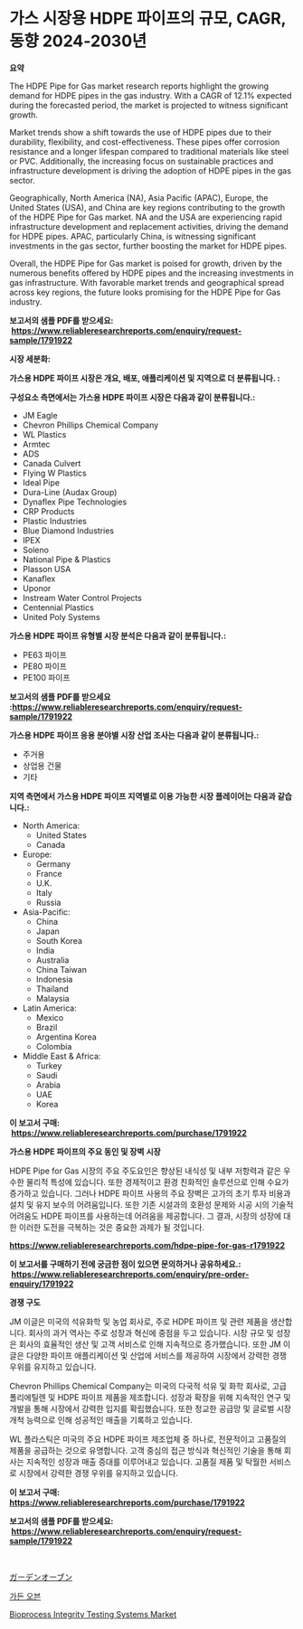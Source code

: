 <p><h1>가스 시장용 HDPE 파이프의 규모, CAGR, 동향 2024-2030년</h1></p><p><strong>요약</strong></p>
<p><p>The HDPE Pipe for Gas market research reports highlight the growing demand for HDPE pipes in the gas industry. With a CAGR of 12.1% expected during the forecasted period, the market is projected to witness significant growth. </p><p>Market trends show a shift towards the use of HDPE pipes due to their durability, flexibility, and cost-effectiveness. These pipes offer corrosion resistance and a longer lifespan compared to traditional materials like steel or PVC. Additionally, the increasing focus on sustainable practices and infrastructure development is driving the adoption of HDPE pipes in the gas sector.</p><p>Geographically, North America (NA), Asia Pacific (APAC), Europe, the United States (USA), and China are key regions contributing to the growth of the HDPE Pipe for Gas market. NA and the USA are experiencing rapid infrastructure development and replacement activities, driving the demand for HDPE pipes. APAC, particularly China, is witnessing significant investments in the gas sector, further boosting the market for HDPE pipes.</p><p>Overall, the HDPE Pipe for Gas market is poised for growth, driven by the numerous benefits offered by HDPE pipes and the increasing investments in gas infrastructure. With favorable market trends and geographical spread across key regions, the future looks promising for the HDPE Pipe for Gas industry.</p></p>
<p><strong>보고서의 샘플 PDF를 받으세요: &nbsp;<a href="https://www.reliableresearchreports.com/enquiry/request-sample/1791922">https://www.reliableresearchreports.com/enquiry/request-sample/1791922</a></strong></p>
<p><strong>시장 세분화:</strong></p>
<p><strong> 가스용 HDPE 파이프 시장은 개요, 배포, 애플리케이션 및 지역으로 더 분류됩니다. :</strong></p>
<p><strong>구성요소 측면에서는 가스용 HDPE 파이프 시장은 다음과 같이 분류됩니다.:</strong></p>
<p><ul><li>JM Eagle</li><li>Chevron Phillips Chemical Company</li><li>WL Plastics</li><li>Armtec</li><li>ADS</li><li>Canada Culvert</li><li>Flying W Plastics</li><li>Ideal Pipe</li><li>Dura-Line (Audax Group)</li><li>Dynaflex Pipe Technologies</li><li>CRP Products</li><li>Plastic Industries</li><li>Blue Diamond Industries</li><li>IPEX</li><li>Soleno</li><li>National Pipe & Plastics</li><li>Plasson USA</li><li>Kanaflex</li><li>Uponor</li><li>Instream Water Control Projects</li><li>Centennial Plastics</li><li>United Poly Systems</li></ul></p>
<p><strong> 가스용 HDPE 파이프 유형별 시장 분석은 다음과 같이 분류됩니다.:</strong></p>
<p><ul><li>PE63 파이프</li><li>PE80 파이프</li><li>PE100 파이프</li></ul></p>
<p><strong>보고서의 샘플 PDF를 받으세요 :<a href="https://www.reliableresearchreports.com/enquiry/request-sample/1791922">https://www.reliableresearchreports.com/enquiry/request-sample/1791922</a></strong></p>
<p><strong> 가스용 HDPE 파이프 응용 분야별 시장 산업 조사는 다음과 같이 분류됩니다.:</strong></p>
<p><ul><li>주거용</li><li>상업용 건물</li><li>기타</li></ul></p>
<p><strong>지역 측면에서 가스용 HDPE 파이프 지역별로 이용 가능한 시장 플레이어는 다음과 같습니다.:</strong></p>
<p><ul>
    <li>
        North America:
        <ul>
            <li>United States</li>
            <li>Canada</li>
        </ul>
    </li>
    <li>
        Europe:
        <ul>
            <li>Germany</li>
            <li>France</li>
            <li>U.K.</li>
            <li>Italy</li>
            <li>Russia</li>
        </ul>
    </li>
    <li>
        Asia-Pacific:
        <ul>
            <li>China</li>
            <li>Japan</li>
            <li>South Korea</li>
            <li>India</li>
            <li>Australia</li>
            <li>China Taiwan</li>
            <li>Indonesia</li>
            <li>Thailand</li>
            <li>Malaysia</li>
        </ul>
    </li>
    <li>
        Latin America:
        <ul>
            <li>Mexico</li>
            <li>Brazil</li>
            <li>Argentina Korea</li>
            <li>Colombia</li>
        </ul>
    </li>
    <li>
        Middle East & Africa:
        <ul>
            <li>Turkey</li>
            <li>Saudi</li>
            <li>Arabia</li>
            <li>UAE</li>
            <li>Korea</li>
        </ul>
    </li>
    </ul></p>
<p><strong>이 보고서 구매: &nbsp;<a href="https://www.reliableresearchreports.com/purchase/1791922">https://www.reliableresearchreports.com/purchase/1791922</a></strong></p>
<p><strong>가스용 HDPE 파이프의 주요 동인 및 장벽 시장</strong></p>
<p><p>HDPE Pipe for Gas 시장의 주요 주도요인은 향상된 내식성 및 내부 저항력과 같은 우수한 물리적 특성에 있습니다. 또한 경제적이고 환경 친화적인 솔루션으로 인해 수요가 증가하고 있습니다. 그러나 HDPE 파이프 사용의 주요 장벽은 고가의 초기 투자 비용과 설치 및 유지 보수의 어려움입니다. 또한 기존 시설과의 호환성 문제와 시공 시의 기술적 어려움도 HDPE 파이프를 사용하는데 어려움을 제공합니다. 그 결과, 시장의 성장에 대한 이러한 도전을 극복하는 것은 중요한 과제가 될 것입니다.</p></p>
<p><strong><a href="https://www.reliableresearchreports.com/hdpe-pipe-for-gas-r1791922">https://www.reliableresearchreports.com/hdpe-pipe-for-gas-r1791922</a></strong></p>
<p><strong>이 보고서를 구매하기 전에 궁금한 점이 있으면 문의하거나 공유하세요.: &nbsp;<a href="https://www.reliableresearchreports.com/enquiry/pre-order-enquiry/1791922">https://www.reliableresearchreports.com/enquiry/pre-order-enquiry/1791922</a></strong></p>
<p><strong>경쟁 구도</strong></p>
<p><p>JM 이글은 미국의 석유화학 및 농업 회사로, 주로 HDPE 파이프 및 관련 제품을 생산합니다. 회사의 과거 역사는 주로 성장과 혁신에 중점을 두고 있습니다. 시장 규모 및 성장은 회사의 효율적인 생산 및 고객 서비스로 인해 지속적으로 증가했습니다. 또한 JM 이글은 다양한 파이프 애플리케이션 및 산업에 서비스를 제공하여 시장에서 강력한 경쟁 우위를 유지하고 있습니다.</p><p>Chevron Phillips Chemical Company는 미국의 다국적 석유 및 화학 회사로, 고급 폴리에틸렌 및 HDPE 파이프 제품을 제조합니다. 성장과 확장을 위해 지속적인 연구 및 개발을 통해 시장에서 강력한 입지를 확립했습니다. 또한 정교한 공급망 및 글로벌 시장 개척 능력으로 인해 성공적인 매출을 기록하고 있습니다.</p><p>WL 플라스틱은 미국의 주요 HDPE 파이프 제조업체 중 하나로, 전문적이고 고품질의 제품을 공급하는 것으로 유명합니다. 고객 중심의 접근 방식과 혁신적인 기술을 통해 회사는 지속적인 성장과 매출 증대를 이루어내고 있습니다. 고품질 제품 및 탁월한 서비스로 시장에서 강력한 경쟁 우위를 유지하고 있습니다.</p></p>
<p><strong>이 보고서 구매: &nbsp; <a href="https://www.reliableresearchreports.com/purchase/1791922">https://www.reliableresearchreports.com/purchase/1791922</a></strong></p>
<p><strong>보고서의 샘플 PDF를 받으세요: &nbsp;<a href="https://www.reliableresearchreports.com/enquiry/request-sample/1791922">https://www.reliableresearchreports.com/enquiry/request-sample/1791922</a></strong><strong></strong></p>
<p>&nbsp;</p>
<p><p><a href="https://github.com/mreklxf44233/Market-Research-Report-List-1/blob/main/172212836022.md">ガーデンオーブン</a></p><p><a href="https://github.com/oajzkywllm460/Market-Research-Report-List-1/blob/main/725004836017.md">가든 오븐</a></p><p><a href="https://github.com/CliffMedina6/Market-Research-Report-List-4/blob/main/bioprocess-integrity-testing-systems-market.md">Bioprocess Integrity Testing Systems Market</a></p></p>